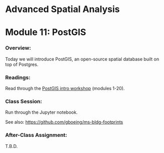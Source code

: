 # Advanced Spatial Analysis
# Module 11: PostGIS

### Overview:

Today we will introduce PostGIS, an open-source spatial database built on top of Postgres.

### Readings:

Read through the [PostGIS intro workshop](https://postgis.net/workshops/postgis-intro/) (modules 1-20).

### Class Session:

Run through the Jupyter notebook.

See also: https://github.com/gboeing/ms-bldg-footprints

### After-Class Assignment:

T.B.D.
